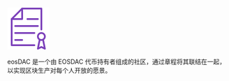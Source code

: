 ![章程](/assets/why-join/constitution.svg)

eosDAC 是一个由 EOSDAC 代币持有者组成的社区，通过章程将其联结在一起，以实现区块生产对每个人开放的愿景。
